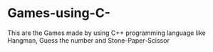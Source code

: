 # Games-using-C-
This are the Games  made by using C++ programming language like Hangman, Guess the number and Stone-Paper-Scissor

